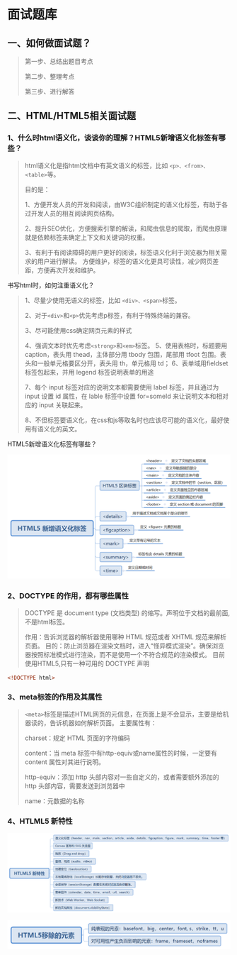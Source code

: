 # 面试题库

## 一、如何做面试题？

> 第一步、总结出题目考点
> 
> 第二步、整理考点
> 
> 第三步、进行解答

## 二、HTML/HTML5相关面试题

### 1、什么时html语义化，谈谈你的理解？HTML5新增语义化标签有哪些？

> html语义化是指html文档中有英文语义的标签，比如 `<p>、<from>、<table>`等。
> 
>  目的是：
> 
> 1、方便开发人员的开发和阅读，由W3C组织制定的语义化标签，有助于各过开发人员的相互阅读网页结构。
> 
> 2、提升SEO优化，方便搜索引擎的解读，和爬虫信息的爬取，而爬虫原理就是依赖标签来确定上下文和关键词的权重。
> 
> 3、有利于有阅读障碍的用户更好的阅读，标签语义化利于浏览器为相关需求的用户进行解读。
> 方便维护，标签的语义化更具可读性，减少网页差距，方便再次开发和维护。

书写html时，如何注重语义化？

> 1、尽量少使用无语义的标签，比如 `<div>、<span>`标签。
> 
> 2、对于`<div>`和`<p>`优先考虑p标签，有利于特殊终端的兼容。
> 
> 3、尽可能使用css确定网页元素的样式
> 
> 4、强调文本时优先考虑`<strong>`和`<em>`标签。
> 5、使用表格时，标题要用 caption，表头用 thead，主体部分用 tbody 包围，尾部用 tfoot 包围。表头和一般单元格要区分开，表头用 th，单元格用 td；
> 6、表单域用fieldset 标签包起来，并用 legend 标签说明表单的用途
> 
> 7、每个 input 标签对应的说明文本都需要使用 label 标签，并且通过为 input 设置 id 属性，在 lable 标签中设置 for=someld 来让说明文本和相对应的 input 关联起来。
> 
> 8、不但标签要语义化，在css和js等取名时也应该尽可能的语义化，最好使用有语义化的英文。

HTML5新增语义化标签有哪些？

![HTML5新增语义化标签](./02-html-basic-lean/image/view.png)

### 2、DOCTYPE 的作用，都有哪些属性

> DOCTYPE 是 document type (文档类型) 的缩写。声明位于文档的最前面,不是html标签。
> 
> 作用：告诉浏览器的解析器使用哪种 HTML 规范或者 XHTML 规范来解析页面。
> 目的：防止浏览器在渲染文档时，进入“怪异模式渲染”。确保浏览器按照标准模式进行渲染，而不是使用一个不符合规范的渲染模式。
> 目前使用HTML5,只有一种可用的 DOCTYPE 声明

```html
<!DOCTYPE html>
```

### 3、meta标签的作用及其属性

> `<meta>`标签是描述HTML网页的元信息，在页面上是不会显示，主要是给机器读的，告诉机器如何解析页面。
> 主要属性有：
> 
> charset：规定 HTML 页面的字符编码
> 
> content：当 meta 标签中有http-equiv或name属性的时候，一定要有 content 属性对其进行说明。
> 
> http-equiv：添加 http 头部内容对一些自定义的，或者需要额外添加的 http 头部内容，需要发送到浏览器中
> 
> name：元数据的名称

### 4、HTLML5 新特性

![html5新特性](./02-html-basic-lean/image/HTLML5new.png)

![html5移除的特性](./02-html-basic-lean/image/HTML5-del.png)
